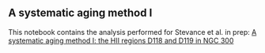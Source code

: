 A systematic aging method I
---

This notebook contains the analysis performed for Stevance et al. in prep: 
[A systematic aging method I: the HII regions D118 and D119 in NGC 300](https://ui.adsabs.harvard.edu/abs/2020MNRAS.498.1347S/abstract)
